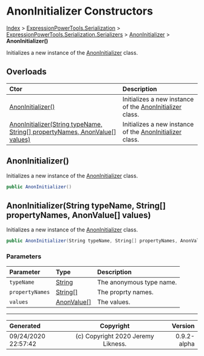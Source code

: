 ﻿# AnonInitializer Constructors

[Index](../index.md) > [ExpressionPowerTools.Serialization](ExpressionPowerTools.Serialization.a.md) > [ExpressionPowerTools.Serialization.Serializers](ExpressionPowerTools.Serialization.Serializers.n.md) > [AnonInitializer](ExpressionPowerTools.Serialization.Serializers.AnonInitializer.cs.md) > **AnonInitializer()**

Initializes a new instance of the [AnonInitializer](ExpressionPowerTools.Serialization.Serializers.AnonInitializer.cs.md) class.

## Overloads

| Ctor | Description |
| :-- | :-- |
| [AnonInitializer()](#anoninitializer) | Initializes a new instance of the [AnonInitializer](ExpressionPowerTools.Serialization.Serializers.AnonInitializer.cs.md) class. |
| [AnonInitializer(String typeName, String[] propertyNames, AnonValue[] values)](#anoninitializerstring-typename-string[]-propertynames-anonvalue[]-values) | Initializes a new instance of the [AnonInitializer](ExpressionPowerTools.Serialization.Serializers.AnonInitializer.cs.md) class. |

## AnonInitializer()

Initializes a new instance of the [AnonInitializer](ExpressionPowerTools.Serialization.Serializers.AnonInitializer.cs.md) class.

```csharp
public AnonInitializer()
```



## AnonInitializer(String typeName, String[] propertyNames, AnonValue[] values)

Initializes a new instance of the [AnonInitializer](ExpressionPowerTools.Serialization.Serializers.AnonInitializer.cs.md) class.

```csharp
public AnonInitializer(String typeName, String[] propertyNames, AnonValue[] values)
```

### Parameters

| Parameter | Type | Description |
| :-- | :-- | :-- |
| `typeName` | [String](https://docs.microsoft.com/dotnet/api/system.string) | The anonymous type name. |
| `propertyNames` | [String[]](https://docs.microsoft.com/dotnet/api/system.string) | The proprty names. |
| `values` | [AnonValue[]](ExpressionPowerTools.Serialization.Serializers.AnonValue.cs.md) | The values. |



---

| Generated | Copyright | Version |
| :-- | :-: | --: |
| 09/24/2020 22:57:42 | (c) Copyright 2020 Jeremy Likness. | 0.9.2-alpha |
